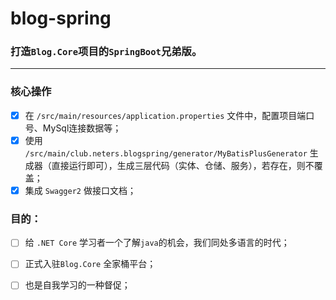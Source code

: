 # blog-spring
 
### 打造`Blog.Core`项目的`SpringBoot`兄弟版。  
-------

### 核心操作

- [x] 在 `/src/main/resources/application.properties` 文件中，配置项目端口号、MySql连接数据等；
- [x] 使用 `/src/main/club.neters.blogspring/generator/MyBatisPlusGenerator` 生成器（直接运行即可），生成三层代码（实体、仓储、服务），若存在，则不覆盖；
- [x] 集成 `Swagger2` 做接口文档；
  
### 目的：   

- [ ] 给 `.NET Core` 学习者一个了解`java`的机会，我们同处多语言的时代；
- [ ] 正式入驻`Blog.Core` 全家桶平台；
- [ ] 也是自我学习的一种督促；


